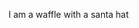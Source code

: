I am a waffle with a santa hat

<!---
TheWinterWaffle/TheWinterWaffle is a ✨ special ✨ repository because its `README.md` (this file) appears on your GitHub profile.
You can click the Preview link to take a look at your changes.
--->
